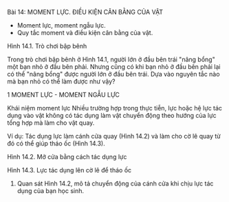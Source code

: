 Bài 14: MOMENT LỰC. ĐIỀU KIỆN CÂN BẰNG CỦA VẬT

- Moment lực, moment ngẫu lực.
- Quy tắc moment và điều kiện cân bằng của vật.

Hình 14.1. Trò chơi bập bênh

Trong trò chơi bập bênh ở Hình 14.1, người lớn ở đầu bên trái "nâng bổng" một bạn nhỏ ở đầu bên phải. Nhưng cũng có khi bạn nhỏ ở đầu bên phải lại có thể "nâng bổng" được người lớn ở đầu bên trái. Dựa vào nguyên tắc nào mà bạn nhỏ có thể làm được như vậy?

1 MOMENT LỰC - MOMENT NGẪU LỰC

Khái niệm moment lực
Nhiều trường hợp trong thực tiễn, lực hoặc hệ lực tác dụng vào vật không có tác dụng làm vật chuyển động theo hướng của lực tổng hợp mà làm cho vật quay.

Ví dụ: Tác dụng lực làm cánh cửa quay (Hình 14.2) và làm cho cờ lê quay từ đó có thể giúp tháo ốc (Hình 14.3).

Hình 14.2. Mở cửa bằng cách tác dụng lực

Hình 14.3. Lực tác dụng lên cờ lê để tháo ốc

1. Quan sát Hình 14.2, mô tả chuyển động của cánh cửa khi chịu lực tác dụng của bạn học sinh.